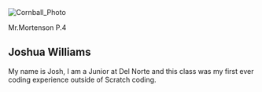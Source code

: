 <html>
    <head>
        <meta charset="utf-8">
        <meta name="viewport" content="width=device-width, initial-scale=1">
        <link rel="stylesheet" href="customization.css">
        <link rel="stylesheet" href="https://maxcdn.bootstrapcdn.com/bootstrap/3.4.1/css/bootstrap.min.css">
        <script src="https://ajax.googleapis.com/ajax/libs/jquery/3.6.3/jquery.min.js"></script>
        <script src="https://maxcdn.bootstrapcdn.com/bootstrap/3.4.1/js/bootstrap.min.js"></script>
    </head>


<body>
        <main>
          <article class="profile">
            <picture class="profile-img">
              <source srcset="/Users/josh/Monday-Hacks/images/cornball.jpg" media="(min-width: 600px)">
              <img src="/Users/josh/Monday-Hacks/images/cornball.jpg" alt="Cornball_Photo">
            </picture>
            <div class="content">
              <p class="detail">Mr.Mortenson P.4</p>
                <h1>Joshua Williams</h1>
              <p>
                My name is Josh, I am a Junior at Del Norte and this class was my first ever coding experience outside of Scratch coding.
              </p>
              <a href="https://pages.github.com/" class="button"></a>
            </div>
          </article>
        </main>
</body> 

